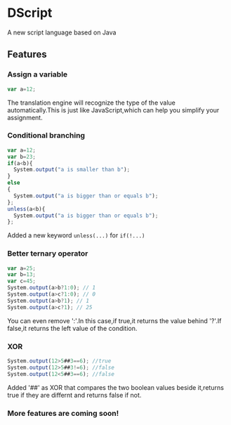 # DScript
A new script language based on Java

## Features
### Assign a variable
``` javascript
var a=12;
```
The translation engine will recognize the type of the value automatically.This is just like JavaScript,which can help you simplify your assignment.

### Conditional branching
``` javascript
var a=12;
var b=23;
if(a<b){
  System.output("a is smaller than b");
}
else
{
  System.output("a is bigger than or equals b");
};
unless(a<b){
  System.output("a is bigger than or equals b");
};
```
Added a new keyword ``unless(...)`` for ``if(!...)``

### Better ternary operator
``` javascript
var a=25;
var b=13;
var c=45;
System.output(a>b?1:0); // 1
System.output(a>c?1:0); // 0
System.output(a>b?1); // 1
System.output(a>c?1); // 25
``` 
You can even remove ':'.In this case,if true,it returns the value behind '?'.If false,it returns the left value of the condition.

### XOR
``` javascript
System.output(12>5##3==6); //true
System.output(12>5##3!=6); //false
System.output(12<5##3==6); //false
```
Added '##' as XOR that compares the two boolean values beside it,returns true if they are differnt and returns false if not.

### More features are coming soon!

